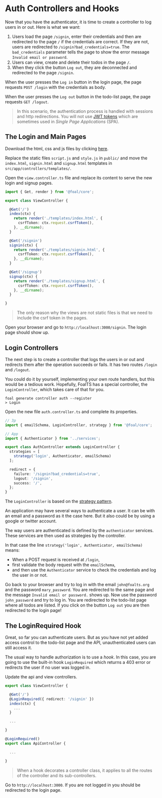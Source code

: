 # Auth Controllers and Hooks

Now that you have the authenticator, it is time to create a controller to log users in or out. Here is what we want:

1. Users load the page `/signin`, enter their credentials and then are redirected to the page `/` if the credentials are correct. If they are not, users are redirected to `/signin?bad_credentials=true`. The `bad_credentials` parameter tells the page to show the error message `Invalid email or password`.
1. Users can view, create and delete their todos in the page `/`.
1. When they click the button `Log out`, they are deconnected and redirected to the page `/signin`.

When the user presses the `Log in` button in the login page, the page requests `POST /login` with the credentials as body.

When the user presses the `Log out` button in the todo-list page, the page requests `GET /logout`.

> In this scenario, the authentication process is handled with sessions and http redirections. You will not use [JWT tokens](https://en.wikipedia.org/wiki/JSON_Web_Token#Use) which are sometimes used in *Single Page Applications* (SPA).

## The Login and Main Pages

Download the html, css and js files by clicking [here](https://foalts.org/multi-user-todo-list.zip).

Replace the static files `script.js` and `style.js` in `public/` and move the `index.html`, `signin.html` and `signup.html` templates in `src/app/controllers/templates/`.

Open the `view.controller.ts` file and replace its content to serve the new login and signup pages.

```typescript
import { Get, render } from '@foal/core';

export class ViewController {

  @Get('/')
  index(ctx) {
    return render('./templates/index.html', {
      csrfToken: ctx.request.csrfToken(),
    }, __dirname);
  }

  @Get('/signin')
  signin(ctx) {
    return render('./templates/signin.html', {
      csrfToken: ctx.request.csrfToken(),
    }, __dirname);
  }

  @Get('/signup')
  signup(ctx) {
    return render('./templates/signup.html', {
      csrfToken: ctx.request.csrfToken(),
    }, __dirname);
  }

}

```

> The only reason why the views are not static files is that we need to include the csrf token in the pages.

Open your browser and go to `http://localhost:3000/signin`. The login page should show up.

## Login Controllers

The next step is to create a controller that logs the users in or out and redirects them after the operation succeeds or fails. It has two routes `/login` and `/logout`.

You could do it by yourself, implementing your own route handlers, but this would be a tedious work. Hopefully, FoalTS has a special controller, the `LoginController`, which takes care of that for you.

```
foal generate controller auth --register
> Login
```

Open the new file `auth.controller.ts` and complete its properties.

```typescript
// 3p
import { emailSchema, LoginController, strategy } from '@foal/core';

// App
import { Authenticator } from '../services';

export class AuthController extends LoginController {
  strategies = [
    strategy('login', Authenticator, emailSchema)
  ];

  redirect = {
    failure: '/signin?bad_credentials=true',
    logout: '/signin',
    success: '/',
  };
}

```

The `LoginController` is based on the [strategy pattern](https://en.wikipedia.org/wiki/Strategy_pattern).

An application may have several ways to authenticate a user. It can be with an email and a password as it the case here. But it also could be by using a google or twitter account.

The way users are authenticated is defined by the `authenticator` services. These services are then used as strategies by the controller.

In that case the line `strategy('login', Authenticator, emailSchema)` means:
- When a POST request is received at `/login`,
- first validate the body request with the `emailSchema`,
- and then use the `Authenticator` service to check the credentials and log the user in or not.

Go back to your browser and try to log in with the email `john@foalts.org` and the password `mary_password`. You are redirected to the same page and the message `Invalid email or password.` shows up. Now use the password `john_password` and try to log in. You are redirected to the todo-list page where all todos are listed. If you click on the button `Log out` you are then redirected to the login page!

## The LoginRequired Hook

Great, so far you can authenticate users. But as you have not yet added access control to the todo-list page and the API, unauthenticated users can still access it.

The usual way to handle authorization is to use a *hook*. In this case, you are going to use the built-in hook `LoginRequired` which returns a 403 error or redirects the user if no user was logged in. 

Update the api and view controllers.

```typescript
export class ViewController {

  @Get('/')
  @LoginRequired({ redirect: '/signin' })
  index(ctx) {
    ...
  }

  ...

}
```

```typescript
@LoginRequired()
export class ApiController {

  ...

}
```

> When a hook decorates a controller class, it applies to all the routes of the controller and its sub-controllers.

Go to `http://localhost:3000`. If you are not logged in you should be redirected to the login page.